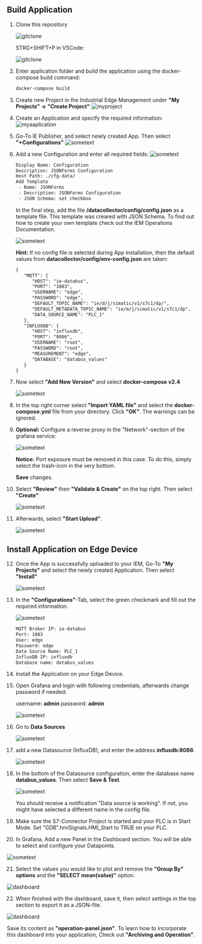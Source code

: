 ## Build Application
1. Clone this repository

   ![gitclone](graphics/clonerepo.png)

   STRG+SHIFT+P in VSCode:

   ![gitclone](graphics/git2.png)
   
2. Enter application folder and build the application using the docker-compose build command:

    ```bash
    docker-compose build
    ```

3. Create new Project in the Industrial Edge Management under **"My Projects" -> "Create Project"**
   ![myproject](graphics/project.PNG)

4. Create an Application and specify the required information:
   ![myaaplication](graphics/app.PNG)

5. Go-To IE Publisher, and select newly created App. Then select **"+Configurations"**
   ![sometext](graphics/addconfig.png)

6. Add a new Configuration and enter all required fields:
   ![sometext](graphics/addconfig2.png)

   ```txt
   Display Name: Configuration
   Description: JSONForms Configuration
   Host Path: ./cfg-data/
   Add Template
    - Name: JSONForms
    - Description: JSONForms Configuration
    - JSON Schema: set checkbox
   ```
   In the final step, add the file **/datacollector/config/config.json** as a template file. 
   This template was creared with JSON Schema. To find out how to create your own template check out the IEM Operations Documentation.

   ![sometext](graphics/addconfig3.png)

   **Hint:** If no config file is selected during App installation, then the default values from **datacollector/config/env-config.json** are taken:

   ```txt
   {
      "MQTT": {
         "HOST": "ie-databus",
         "PORT": "1883",
         "USERNAME": "edge",
         "PASSWORD": "edge",
         "DEFAULT_TOPIC_NAME": "ie/d/j/simatic/v1/s7c1/dp/",
         "DEFAULT_METADATA_TOPIC_NAME": "ie/m/j/simatic/v1/s7c1/dp",
         "DATA_SOURCE_NAME": "PLC_1"
      },
      "INFLUXDB": {
         "HOST": "influxdb",
         "PORT": "8086",
         "USERNAME": "root",
         "PASSWORD": "root",
         "MEASUREMENT": "edge",
         "DATABASE": "databus_values"
      }
   }
   ```

7. Now select **"Add New Version"** and select **docker-compose v2.4**
   
   ![sometext](graphics/dockercompose.png)

8. In the top right corner select **"Import YAML file"** and select the **docker-compose.yml** file from your directory. Click **"OK"**. The warnings can be ignored.

9. **Optional:** Configure a reverse proxy in the "Network"-section of the grafana service: 

   ![sometext](graphics/reverseproxy.png)

   **Notice:** Port exposure must be removed in this case. To do this, simply select the trash-icon in the very bottom.

   **Save** changes.

10. Select **"Review"** then **"Validate & Create"** on the top right. Then select **"Create"**
    
    ![sometext](graphics/validatecreate.png)

11. Afterwards, select **"Start Upload"**.

      ![sometext](graphics/startupload.png)

## Install Application on Edge Device


12. Once the App is successfully uploaded to your IEM, Go-To **"My Projects"** and select the newly created Application. Then select **"Install"**

      ![sometext](graphics/uploaddone.png)

13. In the **"Configurations"**-Tab, select the green checkmark and fill out the required information: 


      ![sometext](graphics/displayconfig.png)

      ```txt
      MQTT Broker IP: ie-databus 
      Port: 1883
      User: edge
      Password: edge
      Data Source Name: PLC_1
      InfluxDB IP: influxdb
      Database name: databus_values
      ```

14. Install the Application on your Edge Device. 

15. Open Grafana and login with following credentials, afterwards change password if needed:
    
    username: **admin**
    password: **admin**

    ![sometext](graphics/grafanalogin.png)
    
16. Go to **Data Sources** 
    
    ![sometext](graphics/datasources.png)

17. add a new Datasource (InfluxDB), and enter the address **influxdb:8086**.

    ![sometext](graphics/influxdata.png)

18. In the bottom of the Datasource configuration, enter the database name **databus_values**. Then select **Save & Test**.

    ![sometext](graphics/databus_values.png)

    You should receive a notification "Data source is working". If not, you might have selected a different name in the config file.

19. Make sure the S7-Connector Project is started and your PLC is in Start Mode. Set "GDB".hmiSignals.HMI_Start to TRUE on your PLC. 

20. In Grafana, Add a new Panel in the Dashboard section. You will be able to select and configure your Datapoints.

   ![sometext](graphics/grafanaplot.png)

21. Select the values you would like to plot and remove the **"Group By" options** and the **"SELECT mean(value)"** option.

   ![dashboard](graphics/dashboard_full.png)

22. When finished with the dashboard, save it, then select settings in the top section to export it as a JSON-file. 

   ![dashboard](graphics/json-dashboard.png)

  Save its content as **"operation-panel.json"**. To learn how to incorporate this dashboard into your application, Check out **"Archiving and Operation"**.